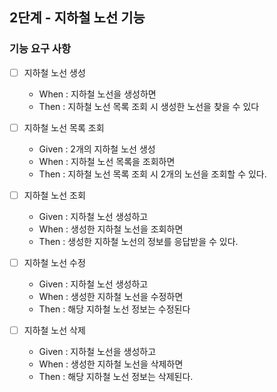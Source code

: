 ## 2단계 - 지하철 노선 기능

### 기능 요구 사항

- [ ] 지하철 노선 생성
  * When : 지하철 노선을 생성하면
  * Then : 지하철 노선 목록 조회 시 생성한 노선을 찾을 수 있다

- [ ] 지하철 노선 목록 조회
  * Given : 2개의 지하철 노선 생성
  * When : 지하철 노선 목록을 조회하면
  * Then : 지하철 노선 목록 조회 시 2개의 노선을 조회할 수 있다.

- [ ] 지하철 노선 조회
  * Given : 지하철 노선 생성하고
  * When : 생성한 지하철 노선을 조회하면
  * Then : 생성한 지하철 노선의 정보를 응답받을 수 있다.

- [ ] 지하철 노선 수정
  * Given : 지하철 노선 생성하고
  * When : 생성한 지하철 노선을 수정하면
  * Then : 해당 지하철 노선 정보는 수정된다

- [ ] 지하철 노선 삭제
  * Given : 지하철 노선을 생성하고
  * When : 생성한 지하철 노선을 삭제하면
  * Then : 해당 지하철 노선 정보는 삭제된다.

